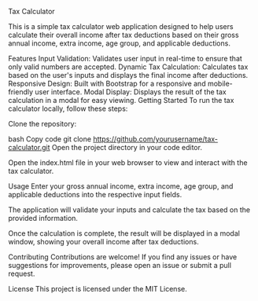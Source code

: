 Tax Calculator

This is a simple tax calculator web application designed to help users calculate their overall income after tax deductions based on their gross annual income, extra income, age group, and applicable deductions.

Features
Input Validation: Validates user input in real-time to ensure that only valid numbers are accepted.
Dynamic Tax Calculation: Calculates tax based on the user's inputs and displays the final income after deductions.
Responsive Design: Built with Bootstrap for a responsive and mobile-friendly user interface.
Modal Display: Displays the result of the tax calculation in a modal for easy viewing.
Getting Started
To run the tax calculator locally, follow these steps:

Clone the repository:

bash
Copy code
git clone https://github.com/yourusername/tax-calculator.git
Open the project directory in your code editor.

Open the index.html file in your web browser to view and interact with the tax calculator.

Usage
Enter your gross annual income, extra income, age group, and applicable deductions into the respective input fields.

The application will validate your inputs and calculate the tax based on the provided information.

Once the calculation is complete, the result will be displayed in a modal window, showing your overall income after tax deductions.

Contributing
Contributions are welcome! If you find any issues or have suggestions for improvements, please open an issue or submit a pull request.

License
This project is licensed under the MIT License.
